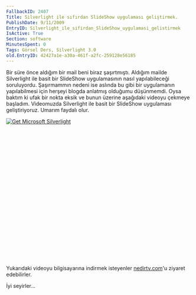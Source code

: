 ```yaml
---
FallbackID: 2407
Title: Silverlight ile sıfırdan SlideShow uygulaması geliştirmek.
PublishDate: 9/11/2009
EntryID: Silverlight_ile_sifirdan_SlideShow_uygulamasi_gelistirmek
IsActive: True
Section: software
MinutesSpent: 0
Tags: Görsel Ders, Silverlight 3.0
old.EntryID: 42427a1e-a30a-461f-a2fc-259128e56185
---
```

Bir süre önce aldığım bir mail beni biraz şaşırtmıştı. Aldığım mailde
Silverlight ile basit bir SlideShow uygulamasının nasıl yapılabileceği
soruluyordu. Şaşırmammın nedeni ise aslında bu gibi bir uygulamanın
yapılabilmesi için herşeyi blogda anlatmış olduğumu düşünmemdi. Oysa
baktım ki ufak bir nokta eksik ve bunun üzerine aşağıdaki videoyu
çekmeye başladım. Videomuzda Silverlight ile basit bir SlideShow
uygulaması geliştiriyoruz. Umarım faydalı olur.

<div style="width:512px;height:384px;">

[![Get Microsoft
Silverlight](http://go2.microsoft.com/fwlink/?LinkId=108181)](http://go2.microsoft.com/fwlink/?LinkID=124807)

</div>

Yukarıdaki videoyu bilgisayarına indirmek isteyenler
[nedirtv.com](http://www.nedirtv.com/video/darony_1009_slideshow.aspx)'u
ziyaret edebilirler.

İyi seyirler...


